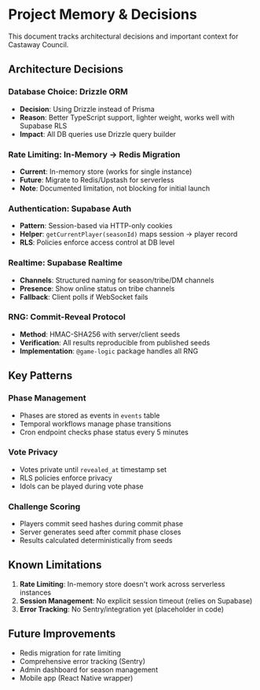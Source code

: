 # Project Memory & Decisions

This document tracks architectural decisions and important context for Castaway Council.

## Architecture Decisions

### Database Choice: Drizzle ORM
- **Decision**: Using Drizzle instead of Prisma
- **Reason**: Better TypeScript support, lighter weight, works well with Supabase RLS
- **Impact**: All DB queries use Drizzle query builder

### Rate Limiting: In-Memory → Redis Migration
- **Current**: In-memory store (works for single instance)
- **Future**: Migrate to Redis/Upstash for serverless
- **Note**: Documented limitation, not blocking for initial launch

### Authentication: Supabase Auth
- **Pattern**: Session-based via HTTP-only cookies
- **Helper**: `getCurrentPlayer(seasonId)` maps session → player record
- **RLS**: Policies enforce access control at DB level

### Realtime: Supabase Realtime
- **Channels**: Structured naming for season/tribe/DM channels
- **Presence**: Show online status on tribe channels
- **Fallback**: Client polls if WebSocket fails

### RNG: Commit-Reveal Protocol
- **Method**: HMAC-SHA256 with server/client seeds
- **Verification**: All results reproducible from published seeds
- **Implementation**: `@game-logic` package handles all RNG

## Key Patterns

### Phase Management
- Phases are stored as events in `events` table
- Temporal workflows manage phase transitions
- Cron endpoint checks phase status every 5 minutes

### Vote Privacy
- Votes private until `revealed_at` timestamp set
- RLS policies enforce privacy
- Idols can be played during vote phase

### Challenge Scoring
- Players commit seed hashes during commit phase
- Server generates seed after commit phase closes
- Results calculated deterministically from seeds

## Known Limitations

1. **Rate Limiting**: In-memory store doesn't work across serverless instances
2. **Session Management**: No explicit session timeout (relies on Supabase)
3. **Error Tracking**: No Sentry/integration yet (placeholder in code)

## Future Improvements

- Redis migration for rate limiting
- Comprehensive error tracking (Sentry)
- Admin dashboard for season management
- Mobile app (React Native wrapper)

